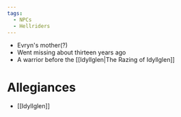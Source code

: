 ```yaml
---
tags:
  - NPCs
  - Hellriders
---
```

- Evryn's mother(?)
- Went missing about thirteen years ago
- A warrior before the [[Idyllglen|The Razing of Idyllglen]]
# Allegiances
- [[Idyllglen]]